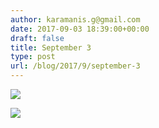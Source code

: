 ```yaml
---
author: karamanis.g@gmail.com
date: 2017-09-03 18:39:00+00:00
draft: false
title: September 3
type: post
url: /blog/2017/9/september-3
---
```




  
   ![](/images/2017-09-03-20179september-3/IMG_2221.jpg)

  

  
   ![](/images/2017-09-03-20179september-3/IMG_2223.jpg)

  



